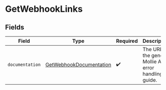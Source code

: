 # GetWebhookLinks


## Fields

| Field                                                                     | Type                                                                      | Required                                                                  | Description                                                               |
| ------------------------------------------------------------------------- | ------------------------------------------------------------------------- | ------------------------------------------------------------------------- | ------------------------------------------------------------------------- |
| `documentation`                                                           | [GetWebhookDocumentation](../../models/errors/GetWebhookDocumentation.md) | :heavy_check_mark:                                                        | The URL to the generic Mollie API error handling guide.                   |